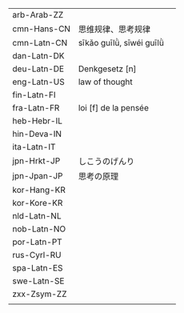 | | | |
|-|-|-|
| arb-Arab-ZZ |  |  |
| cmn-Hans-CN | 思维规律、思考规律 |  |
| cmn-Latn-CN | sīkǎo guīlǜ, sīwéi guīlǜ |  |
| dan-Latn-DK |  |  |
| deu-Latn-DE | Denkgesetz [n] |  |
| eng-Latn-US | law of thought |  |
| fin-Latn-FI |  |  |
| fra-Latn-FR | loi [f] de la pensée |  |
| heb-Hebr-IL |  |  |
| hin-Deva-IN |  |  |
| ita-Latn-IT |  |  |
| jpn-Hrkt-JP | しこうのげんり |  |
| jpn-Jpan-JP | 思考の原理 |  |
| kor-Hang-KR |  |  |
| kor-Kore-KR |  |  |
| nld-Latn-NL |  |  |
| nob-Latn-NO |  |  |
| por-Latn-PT |  |  |
| rus-Cyrl-RU |  |  |
| spa-Latn-ES |  |  |
| swe-Latn-SE |  |  |
| zxx-Zsym-ZZ |  |  |
|  |  |  |